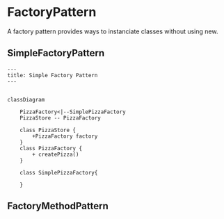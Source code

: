# FactoryPattern 
A factory pattern provides ways to instanciate classes without using new. 

## SimpleFactoryPattern
```mermaid
---
title: Simple Factory Pattern
---


classDiagram
    
    PizzaFactory<|--SimplePizzaFactory
    PizzaStore -- PizzaFactory

    class PizzaStore {
        +PizzaFactory factory
    }
    class PizzaFactory {
        + createPizza()
    }
    
    class SimplePizzaFactory{

    }
```



## FactoryMethodPattern

